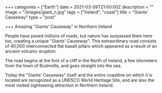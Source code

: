 +++
categories = ["Earth"]
date = 2021-03-09T21:00:00Z
description = ""
image = "/images/giant_n.jpg"
tags = ["Ireland", "coast"]
title = "Giants’ Causeway"
type = "post"

+++
Amazing "Giants’ Causeway" in Northern Ireland  
  
People have paved millions of roads, but nature has surpassed them here too, creating a unique "Giants’ Causeway". This extraordinary road consists of 40,000 interconnected flat basalt pillars which appeared as a result of an ancient volcanic eruption.  
  
The road begins at the foot of a cliff in the North of Ireland, a few kilometers from the town of Bushmills, and goes straight into the sea.  
  
Today the "Giants’ Causeway" itself and the entire coastline on which it is located are recognized as a UNESCO World Heritage Site, and are also the most visited sightseeing attraction in Northern Ireland.